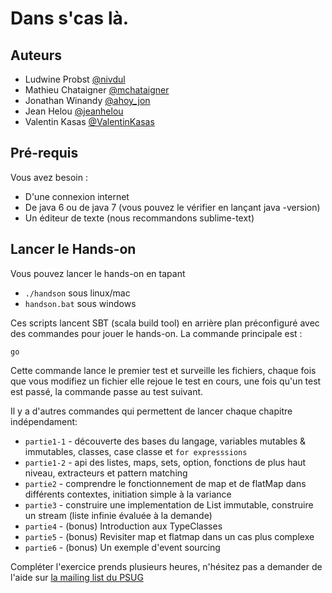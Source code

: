 Dans s'cas là.
==============
Auteurs
-----------
* Ludwine Probst [@nivdul](https://twitter.com/nivdul)
* Mathieu Chataigner [@mchataigner](https://twitter.com/mchataigner)
* Jonathan Winandy [@ahoy_jon](https://twitter.com/ahoy_jon)
* Jean Helou [@jeanhelou](https://twitter.com/jeanhelou)
* Valentin Kasas [@ValentinKasas](https://twitter.com/valentinkasas)

Pré-requis
------------
Vous avez besoin :
* D'une connexion internet 
* De java 6 ou de java 7 (vous pouvez le vérifier en lançant java -version)
* Un éditeur de texte (nous recommandons sublime-text)

Lancer le Hands-on
------------

Vous pouvez lancer le hands-on en tapant 
* ```./handson``` sous linux/mac
* ```handson.bat``` sous windows 

Ces scripts lancent SBT (scala build tool) en arrière plan préconfiguré avec des commandes pour jouer le hands-on. La commande principale est : 

    go

Cette commande lance le premier test et surveille les fichiers, chaque fois que vous modifiez un fichier elle rejoue le test en cours, une fois qu'un test est passé, la commande passe au test suivant.

Il y a d'autres commandes qui permettent de lancer chaque chapitre indépendament:
* ```partie1-1``` - découverte des bases du langage, variables mutables & immutables, classes, case classe et ```for expresssions```
* ```partie1-2``` - api des listes, maps, sets, option, fonctions de plus haut niveau, extracteurs et pattern matching
* ```partie2``` - comprendre le fonctionnement de map et de flatMap dans différents contextes, initiation simple à la variance
* ```partie3``` - construire une implementation de List immutable, construire un stream (liste infinie évaluée à la demande)
* ```partie4``` - (bonus) Introduction aux TypeClasses
* ```partie5``` - (bonus) Revisiter map et flatmap dans un cas plus complexe
* ```partie6``` - (bonus) Un exemple d'event sourcing

Compléter l'exercice prends plusieurs heures, n'hésitez pas a demander de l'aide sur [la mailing list du PSUG](https://groups.google.com/forum/?fromgroups#!forum/paris-scala-user-group)

